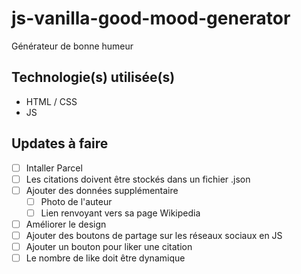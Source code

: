 # js-vanilla-good-mood-generator
Générateur de bonne humeur

## Technologie(s) utilisée(s)
- HTML / CSS
- JS

## Updates à faire 
- [ ] Intaller Parcel
- [ ] Les citations doivent être stockés dans un fichier .json
- [ ] Ajouter des données supplémentaire 
  - [ ] Photo de l'auteur
  - [ ] Lien renvoyant vers sa page Wikipedia
- [ ] Améliorer le design
- [ ] Ajouter des boutons de partage sur les réseaux sociaux en JS 
- [ ] Ajouter un bouton pour liker une citation 
- [ ] Le nombre de like doit être dynamique
